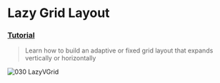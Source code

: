 # Lazy Grid Layout
 ### [Tutorial](https://designcode.io/swiftui-handbook-lazy-grid-layout)
> Learn how to build an adaptive or fixed grid layout that expands vertically or horizontally

![030  LazyVGrid](https://github.com/mrgsdev/DesignCode/assets/157994617/471fa7ca-7244-425c-8790-70a6e547c6a4)

